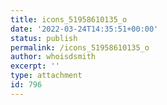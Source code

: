 ```yaml
---
title: icons_51958610135_o
date: '2022-03-24T14:35:51+00:00'
status: publish
permalink: /icons_51958610135_o
author: whoisdsmith
excerpt: ''
type: attachment
id: 796
---
```

<!DOCTYPE html PUBLIC "-//W3C//DTD HTML 4.0 Transitional//EN" "http://www.w3.org/TR/REC-html40/loose.dtd">
<?xml encoding="UTF-8">
